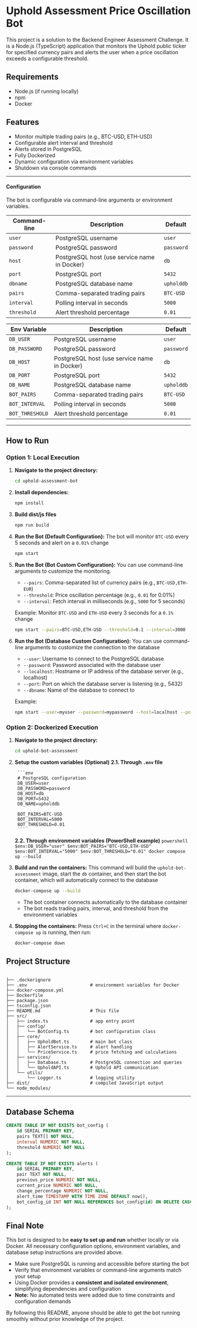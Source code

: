 # Uphold Assessment Price Oscillation Bot

This project is a solution to the Backend Engineer Assessment Challenge. It is a Node.js (TypeScript) application that monitors the Uphold public ticker for specified currency pairs and alerts the user when a price oscillation exceeds a configurable threshold.


## Requirements

*   Node.js (if running locally)
*   npm 
*   Docker


## Features

- Monitor multiple trading pairs (e.g., BTC-USD, ETH-USD)
- Configurable alert interval and threshold
- Alerts stored in PostgreSQL
- Fully Dockerized  
- Dynamic configuration via environment variables
- Shutdown via console commands

---

#### Configuration

The bot is configurable via command-line arguments or environment variables.

| Command-line | Description                                    | Default            |
|--------------|------------------------------------------------|--------------------|
| `user`       | PostgreSQL username                            | `user`             |
| `password`   | PostgreSQL password                            | `password`         |
| `host`       | PostgreSQL host (use service name in Docker)   | `db`               |
| `port`       | PostgreSQL port                                | `5432`             |
| `dbname`     | PostgreSQL database name                       | `upholddb`         |
| `pairs`      | Comma-separated trading pairs                  | `BTC-USD`          |
| `interval`   | Polling interval in seconds                    | `5000`             |
| `threshold`  | Alert threshold percentage                     | `0.01`             |

| Env Variable    | Description                                    | Default            |
|-----------------|------------------------------------------------|--------------------|
| `DB_USER`       | PostgreSQL username                            | `user`             |
| `DB_PASSWORD`   | PostgreSQL password                            | `password`         |
| `DB_HOST`       | PostgreSQL host (use service name in Docker)   | `db`               |
| `DB_PORT`       | PostgreSQL port                                | `5432`             |
| `DB_NAME`       | PostgreSQL database name                       | `upholddb`         |
| `BOT_PAIRS`     | Comma-separated trading pairs                  | `BTC-USD`          |
| `BOT_INTERVAL`  | Polling interval in seconds                    | `5000`             |
| `BOT_THRESHOLD` | Alert threshold percentage                     | `0.01`             |

---

## How to Run
### Option 1: Local Execution 

1.  **Navigate to the project directory:**
    ```bash
    cd uphold-assessment-bot
    ```

2.  **Install dependencies:**
    ```bash
    npm install
    ```

3.  **Build dist/js files**
    ```bash
    npm run build
    ```

4.  **Run the Bot (Default Configuration):**
    The bot will monitor `BTC-USD` every 5 seconds and alert on a `0.01%` change
    ```bash
    npm start
    ```

5.  **Run the Bot (Bot Custom Configuration):**
    You can use command-line arguments to customize the monitoring.
    *   `--pairs`: Comma-separated list of currency pairs (e.g., `BTC-USD,ETH-EUR`)
    *   `--threshold`: Price oscillation percentage (e.g., `0.01` for 0.01%)
    *   `--interval`: Fetch interval in milliseconds (e.g., `5000` for 5 seconds)

    Example: Monitor `BTC-USD` and `ETH-USD` every 3 seconds for a `0.1%` change
    ```bash
    npm start --pairs=BTC-USD,ETH-USD --threshold=0.1 --interval=3000
    ```

6.  **Run the Bot (Database Custom Configuration):**
    You can use command-line arguments to customize the connection to the database
    *   `--user`: Username to connect to the PostgreSQL database
    *   `--password`: Password associated with the database user
    *   `--localhost`: Hostname or IP address of the database server (e.g., localhost)
    *   `--port`: Port on which the database server is listening (e.g., 5432)
    *   `--dbname`: Name of the database to connect to

    Example:
    ```bash
    npm start --user=myuser --password=mypassword --host=localhost --port=5432 --dbname=mydb
    ```


### Option 2: Dockerized Execution

1.  **Navigate to the project directory:**
    ```bash
    cd uphold-bot-assessment
    ```

2. **Setup the custom variables (Optional)**
    **2.1. Through `.env` file**

        ```env
        # PostgreSQL configuration
        DB_USER=user
        DB_PASSWORD=password
        DB_HOST=db
        DB_PORT=5432
        DB_NAME=upholddb

        BOT_PAIRS=BTC-USD
        BOT_INTERVAL=5000
        BOT_THRESHOLD=0.01
        ```

    **2.2. Through environment variables (PowerShell example)**
        ```powershell
        $env:DB_USER="user"
        $env:BOT_PAIRS="BTC-USD,ETH-USD"
        $env:BOT_INTERVAL="5000"
        $env:BOT_THRESHOLD="0.01"
        docker compose up --build
        ```

3.  **Build and run the containers:**
    This command will build the `uphold-bot-assessment` image, start the `db` container, and then start the bot container, which will automatically connect to the database
    ```bash
    docker-compose up --build
    ```
    - The bot container connects automatically to the database container
    - The bot reads trading pairs, interval, and threshold from the environment variables

4.  **Stopping the containers:**
    Press `Ctrl+C` in the terminal where `docker-compose up` is running, then run:
    ```bash
    docker-compose down
    ```

## Project Structure

```

├── .dockerignore
├── .env                        # environment variables for Docker
├── docker-compose.yml
├── Dockerfile
├── package.json
├── tsconfig.json
├── README.md                   # This file
├── src/
│   ├── index.ts                # app entry point
│   ├── config/
│   │   └── BotConfig.ts        # bot configuration class
│   ├── core/
│   │   ├── UpholdBot.ts        # main bot class
│   │   ├── AlertService.ts     # alert handling
│   │   └── PriceService.ts     # price fetching and calculations
│   ├── services/
│   │   ├── Database.ts         # PostgreSQL connection and queries
│   │   └── UpholdAPI.ts        # Uphold API communication
│   └── utils/
│       └── Logger.ts           # logging utility
├── dist/                       # compiled JavaScript output
└── node_modules/
```

---

## Database Schema

```sql
CREATE TABLE IF NOT EXISTS bot_config (
    id SERIAL PRIMARY KEY,
    pairs TEXT[] NOT NULL,
    interval NUMERIC NOT NULL,
    threshold NUMERIC NOT NULL
);

CREATE TABLE IF NOT EXISTS alerts (
    id SERIAL PRIMARY KEY,
    pair TEXT NOT NULL,
    previous_price NUMERIC NOT NULL,
    current_price NUMERIC NOT NULL,
    change_percentage NUMERIC NOT NULL,
    alert_time TIMESTAMP WITH TIME ZONE DEFAULT now(),
    bot_config_id INT NOT NULL REFERENCES bot_config(id) ON DELETE CASCADE
);
```

## Final Note

This bot is designed to be **easy to set up and run** whether locally or via Docker. All necessary configuration options, environment variables, and database setup instructions are provided above.

- Make sure PostgreSQL is running and accessible before starting the bot
- Verify that environment variables or command-line arguments match your setup
- Using Docker provides a **consistent and isolated environment**, simplifying dependencies and configuration
- **Note:** No automated tests were added due to time constraints and configuration demands

By following this README, anyone should be able to get the bot running smoothly without prior knowledge of the project.